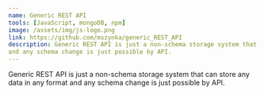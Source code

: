 ```yaml
---
name: Generic REST API
tools: [JavaScript, mongoDB, npm]
image: /assets/img/js-logo.png
link: https://github.com/mszynka/generic_REST_API
description: Generic REST API is just a non-schema storage system that can store any data in any format
and any schema change is just possible by API.
---
```


Generic REST API is just a non-schema storage system that can store any data in any format
and any schema change is just possible by API.
